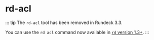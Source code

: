 # rd-acl

::: tip
The `rd-acl` tool has been removed in Rundeck 3.3.

You can use the `rd acl` command now available in [`rd` version 1.3+][rd].
:::

[rd]: https://rundeck.github.io/rundeck-cli